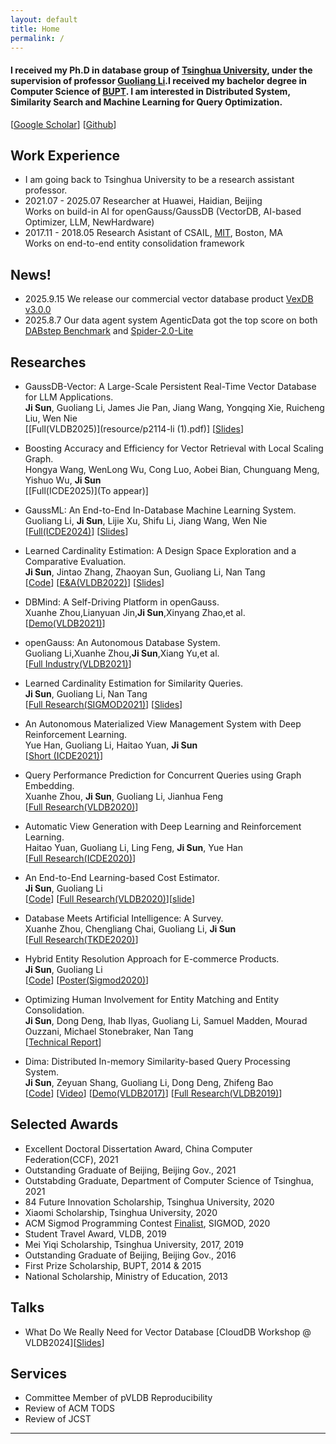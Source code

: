```yaml
---
layout: default
title: Home
permalink: /
---
```

#### I received my Ph.D in database group of [Tsinghua University](http://www.tsinghua.edu.cn/publish/thu2018en/index.html), under the supervision of professor [Guoliang Li](http://dbgroup.cs.tsinghua.edu.cn/ligl/).I received my bachelor degree in Computer Science of [BUPT](http://www.bupt.edu.cn/). I am interested in Distributed System, Similarity Search and Machine Learning for Query Optimization.   
[[Google Scholar](https://scholar.google.com/citations?user=ye4BnicAAAAJ&hl=en)] [[Github](https://github.com/greatji)]  

## Work Experience 
- I am going back to Tsinghua University to be a research assistant professor.  
- 2021.07 - 2025.07 Researcher at Huawei, Haidian, Beijing  
  Works on build-in AI for openGauss/GaussDB (VectorDB, AI-based Optimizer, LLM, NewHardware)  
- 2017.11 - 2018.05 Research Asistant of CSAIL, [MIT](https://www.csail.mit.edu/), Boston, MA  
  Works on end-to-end entity consolidation framework  

## News!
- 2025.9.15 We release our commercial vector database product [VexDB v3.0.0](https://www.vexdb.com)  
- 2025.8.7  Our data agent system AgenticData got the top score on both [DABstep Benchmark](https://huggingface.co/spaces/adyen/DABstep) and [Spider-2.0-Lite](https://spider2-sql.github.io/)

## Researches

- GaussDB-Vector: A Large-Scale Persistent Real-Time Vector Database for LLM Applications.  
**Ji Sun**, Guoliang Li, James Jie Pan, Jiang Wang, Yongqing Xie, Ruicheng Liu, Wen Nie  
[[Full(VLDB2025)](resource/p2114-li (1).pdf)] [[Slides](resource/gaussdb-vector.pdf)]  

- Boosting Accuracy and Efficiency for Vector Retrieval with Local Scaling Graph.  
Hongya Wang, WenLong Wu, Cong Luo, Aobei Bian, Chunguang Meng, Yishuo Wu, **Ji Sun**  
[[Full(ICDE2025)](To appear)]

- GaussML: An End-to-End In-Database Machine Learning System.  
Guoliang Li, **Ji Sun**, Lijie Xu, Shifu Li, Jiang Wang, Wen Nie  
[[Full(ICDE2024)](resource/gaussmlicde.pdf)]  [[Slides](resource/GaussML.pptx)]

- Learned Cardinality Estimation: A Design Space Exploration and a Comparative Evaluation.  
**Ji Sun**, Jintao Zhang, Zhaoyan Sun, Guoliang Li, Nan Tang  
[[Code](https://github.com/jt-zhang/CardinalityEstimationTestbed)] [[E&A(VLDB2022)](http://da.qcri.org/ntang/pubs/[vldb22]learned.cardinality.pdf)] [[Slides](resource/Research_321.pptx)]

- DBMind: A Self-Driving Platform in openGauss.  
Xuanhe Zhou,Lianyuan Jin,**Ji Sun**,Xinyang Zhao,et al.  
[[Demo(VLDB2021)](http://vldb.org/pvldb/vol14/p2743-zhou.pdf)]

- openGauss: An Autonomous Database System.  
Guoliang Li,Xuanhe Zhou,**Ji Sun**,Xiang Yu,et al.  
[[Full Industry(VLDB2021)](http://dbgroup.cs.tsinghua.edu.cn/ligl/papers/vldb21-opengauss.pdf)]

- Learned Cardinality Estimation for Similarity Queries.  
**Ji Sun**, Guoliang Li, Nan Tang  
[[Full Research(SIGMOD2021)](https://dl.acm.org/doi/pdf/10.1145/3448016.3452790)] [[Slides](resource/SIGMOD21-fp36.pdf)]   

- An Autonomous Materialized View Management System with Deep Reinforcement Learning.  
Yue Han, Guoliang Li, Haitao Yuan, **Ji Sun**  
[[Short (ICDE2021)](http://dbgroup.cs.tsinghua.edu.cn/ligl/papers/view-icde21.pdf)]   

- Query Performance Prediction for Concurrent Queries using Graph Embedding.  
Xuanhe Zhou, **Ji Sun**, Guoliang Li, Jianhua Feng  
[[Full Research(VLDB2020)](http://www.vldb.org/pvldb/vol13/p1416-zhou.pdf)]   

- Automatic View Generation with Deep Learning and Reinforcement Learning.  
Haitao Yuan, Guoliang Li, Ling Feng, **Ji Sun**, Yue Han  
[[Full Research(ICDE2020)](https://conferences.computer.org/icde/2020/pdfs/ICDE2020-5acyuqhpJ6L9P042wmjY1p/290300b501/290300b501.pdf)]    

- An End-to-End Learning-based Cost Estimator.  
**Ji Sun**, Guoliang Li  
[[Code](https://github.com/greatji/Learning-based-cost-estimator)] [[Full Research(VLDB2020)](http://www.vldb.org/pvldb/vol13/p307-sun.pdf)][[slide](resource/vldb20.pdf)]   

- Database Meets Artificial Intelligence: A Survey.  
Xuanhe Zhou, Chengliang Chai, Guoliang Li, **Ji Sun**  
[[Full Research(TKDE2020)](https://dbgroup.cs.tsinghua.edu.cn/ligl/papers/aidb.pdf)]

- Hybrid Entity Resolution Approach for E-commerce Products.  
**Ji Sun**, Guoliang Li  
[[Code](https://github.com/greatji/SigmodProgrammingContest2020_code)] [[Poster(Sigmod2020)](http://www.inf.uniroma3.it/db/sigmod2020contest/posters/DBTHU_sigmod_programming_contest_2020_poster.pdf)]  

- Optimizing Human Involvement for Entity Matching and Entity Consolidation.  
**Ji Sun**, Dong Deng, Ihab Ilyas, Guoliang Li, Samuel Madden, Mourad Ouzzani, Michael Stonebraker, Nan Tang  
[[Technical Report](http://arxiv.org/abs/1906.06574)]  

- Dima: Distributed In-memory Similarity-based Query Processing System.  
**Ji Sun**, Zeyuan Shang, Guoliang Li, Dong Deng, Zhifeng Bao  
[[Code](https://github.com/TsinghuaDatabaseGroup/Dima.git)] [[Video](https://youtu.be/oJmNKK0O67U)] [[Demo(VLDB2017)](http://www.vldb.org/pvldb/vol10/p1925-sun.pdf)] [[Full Research(VLDB2019)](http://www.vldb.org/pvldb/vol12/p961-sun.pdf)]  

## Selected Awards
- Excellent Doctoral Dissertation Award, China Computer Federation(CCF), 2021
- Outstanding Graduate of Beijing, Beijing Gov., 2021
- Outstabding Graduate, Department of Computer Science of Tsinghua, 2021
- 84 Future Innovation Scholarship, Tsinghua University, 2020
- Xiaomi Scholarship, Tsinghua University, 2020
- ACM Sigmod Programming Contest [Finalist](resource/Ji_Sun.pdf), SIGMOD, 2020
- Student Travel Award, VLDB, 2019
- Mei Yiqi Scholarship, Tsinghua University, 2017, 2019
- Outstanding Graduate of Beijing, Beijing Gov., 2016
- First Prize Scholarship, BUPT, 2014 & 2015
- National Scholarship, Ministry of Education, 2013

## Talks
- What Do We Really Need for Vector Database [CloudDB Workshop @ VLDB2024][[Slides](resource/vectordb-keynote-vldb24.pdf)]

## Services
- Committee Member of pVLDB Reproducibility  
- Review of ACM TODS  
- Review of JCST  

_____
<div style="height:100px;width:200px;margin:0 auto">
<center>
<script type="text/javascript" id="clustrmaps" src="//cdn.clustrmaps.com/map_v2.js?d=pe1rfPbhTfzky5ISQu4qQ1Xwqj7y_bFjS5d6afAShdk&cl=ffffff&w=a"></script>
</center>
</div>
